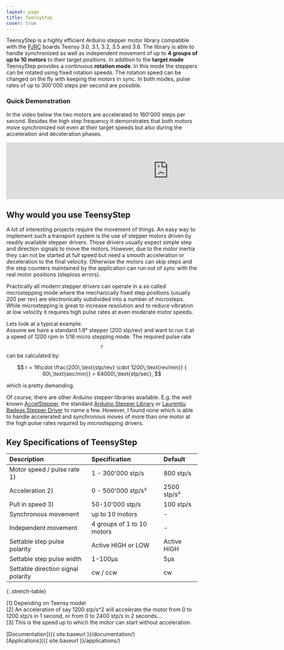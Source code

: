 ```yaml
---
layout: page
title: TeensyStep
cover: true
---
```

<head>
  <link rel="stylesheet" href="/TeensyStep/assets/css/myStyle.css">
</head>

TeensyStep is a highly efficient Arduino stepper motor library compatible with the [PJRC](https://www.pjrc.com) boards Teensy 3.0, 3.1, 3.2, 3.5 and 3.6.
The library is able to handle synchronized as well as independent movement of up to **4 groups of up to 10 motors** to their target positions. 
In addition to the **target mode** TeensyStep provides a continuous **rotation mode**. In this mode the steppers can be rotated using fixed rotation speeds. The rotation speed can 
be changed on the fly with keeping the motors in sync. In both modes, pulse rates of up to 300'000 steps per second are possible. 

### Quick Demonstration
In the video below the two motors are accelerated to 160'000 steps per second. Besides the high step frequency it demonstrates that both motors move synchronized not even at their 
target speeds but also during the acceleration and deceleration phases. 

<div class="video-container">
    <iframe width="853" heigth="400" src="https://www.youtube.com/embed/Fzt75I_Zi14" frameborder="0" allow="accelerometer; encrypted-media; gyroscope; picture-in-picture" allowfullscreen></iframe>   
</div>

## Why would you use TeensyStep
A lot of interesting projects require the movement of things. An easy way to implement such a transport system is the use of stepper motors driven by readily available stepper drivers. 
Those drivers usually expect simple step and direction signals to move the motors. However, due to the motor inertia they can not be started at full speed but need 
a smooth acceleration or deceleration to the final velocity. Otherwise the motors can skip steps and the step counters maintained by the application  can run out of sync with
the real motor positions (steploss errors). 

Practically all modern stepper drivers can operate in a so called microstepping mode where the mechanically fixed step positions (usually 200 per rev) are electronically subdivided 
into a number of microsteps. While microstepping is great to increase resolution and to reduce vibration at low velocity it requires  high pulse rates at even moderate motor speeds. 

Lets look at a typical example:  
Assume we have a standard 1.8° stepper (200 stp/rev) and  want to  run it at a speed of 1200 rpm in 1/16 micro stepping mode. 
The required pulse rate $$r$$  can be calculated by: 

$$
r = 16\cdot \frac{200\,\text{stp/rev} \cdot 1200\,\text{rev/min}} { 60\,\text{sec/min}} = 64000\,\text{stp/sec}, 
$$

which is pretty demanding. 

Of course, there are other Arduino stepper libraries available.
E.g. the well known [AccelStepper](http://www.airspayce.com/mikem/arduino/AccelStepper/),
the standard [Arduino Stepper Library](https://www.arduino.cc/en/Reference/Stepper) or [Laurentiu Badeas Stepper Driver](https://github.com/laurb9/StepperDriver) to name a few. 
However, I found none which is able to handle accelerated and synchronous moves of more than one motor at the high pulse rates required by microstepping drivers. 



## Key Specifications of TeensyStep

| Description                                | Specification             | Default          |
|:-------------------------------------------|:--------------------------|:---------------- |
| Motor speed / pulse rate 1)                | 1 - 300'000 stp/s         | 800 stp/s        |
| Acceleration  2)                           | 0 - 500'000 stp/s²        | 2500 stp/s²      |
| Pull in speed 3)                           | 50-10'000 stp/s           | 100 stp/s        |
| Synchronous movement                       | up to 10 motors           | -                |
| Independent movement                       | 4 groups of 1 to 10 motors| -                |
| Settable step pulse polarity               | Active HIGH or LOW        | Active HIGH      |
| Settable step pulse width                  | 1-100µs                   | 5µs              |
| Settable direction signal polarity         | cw / ccw                  | cw               |
{:.stretch-table}

[1] Depending on Teensy model  
[2] An acceleration of say 1200 stp/s^2 will accelerate the motor from 0 to 1200 stp/s in 1 second, or from 0 to 2400 stp/s in 2 seconds...  
[3] This is the speed up to which the motor can start without acceleration. 

[Documentation]({{ site.baseurl }}/documentation/)  
[Applications]({{ site.baseurl }}/applications/)  